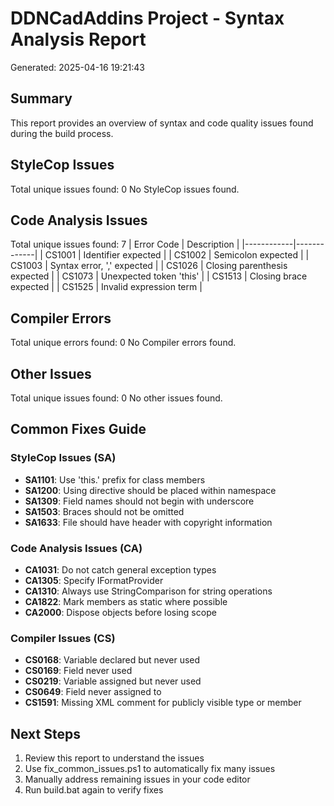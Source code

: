 # DDNCadAddins Project - Syntax Analysis Report
Generated: 2025-04-16 19:21:43

## Summary
This report provides an overview of syntax and code quality issues found during the build process.
## StyleCop Issues
Total unique issues found: 0
No StyleCop issues found.

## Code Analysis Issues
Total unique issues found: 7
| Error Code | Description |
|------------|-------------|
| CS1001 | Identifier expected |
| CS1002 | Semicolon expected |
| CS1003 | Syntax error, ',' expected |
| CS1026 | Closing parenthesis expected |
| CS1073 | Unexpected token 'this' |
| CS1513 | Closing brace expected |
| CS1525 | Invalid expression term |

## Compiler Errors
Total unique errors found: 0
No Compiler errors found.

## Other Issues
Total unique issues found: 0
No other issues found.

## Common Fixes Guide

### StyleCop Issues (SA)
- **SA1101**: Use 'this.' prefix for class members
- **SA1200**: Using directive should be placed within namespace
- **SA1309**: Field names should not begin with underscore
- **SA1503**: Braces should not be omitted
- **SA1633**: File should have header with copyright information

### Code Analysis Issues (CA)
- **CA1031**: Do not catch general exception types
- **CA1305**: Specify IFormatProvider
- **CA1310**: Always use StringComparison for string operations
- **CA1822**: Mark members as static where possible
- **CA2000**: Dispose objects before losing scope

### Compiler Issues (CS)
- **CS0168**: Variable declared but never used
- **CS0169**: Field never used
- **CS0219**: Variable assigned but never used
- **CS0649**: Field never assigned to
- **CS1591**: Missing XML comment for publicly visible type or member

## Next Steps
1. Review this report to understand the issues
2. Use fix_common_issues.ps1 to automatically fix many issues
3. Manually address remaining issues in your code editor
4. Run build.bat again to verify fixes
